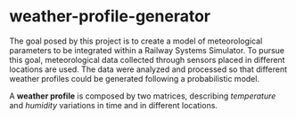 # weather-profile-generator
The goal posed by this project is to create a model of meteorological parameters to be integrated within a Railway Systems Simulator. To pursue this goal, meteorological data collected through sensors placed in different locations are used. The data were analyzed  and processed so that different weather profiles could be generated following a probabilistic model. 

A **weather profile** is composed by two matrices,  describing *temperature* and *humidity* variations in time and in different locations. 


